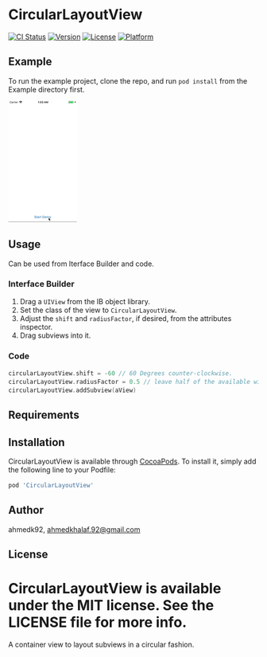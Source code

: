 # CircularLayoutView

[![CI Status](http://img.shields.io/travis/ahmedk92/CircularLayoutView.svg?style=flat)](https://travis-ci.org/ahmedk92/CircularLayoutView)
[![Version](https://img.shields.io/cocoapods/v/CircularLayoutView.svg?style=flat)](http://cocoapods.org/pods/CircularLayoutView)
[![License](https://img.shields.io/cocoapods/l/CircularLayoutView.svg?style=flat)](http://cocoapods.org/pods/CircularLayoutView)
[![Platform](https://img.shields.io/cocoapods/p/CircularLayoutView.svg?style=flat)](http://cocoapods.org/pods/CircularLayoutView)

## Example

To run the example project, clone the repo, and run `pod install` from the Example directory first.

![CircleLayoutView](demo.gif)

## Usage
Can be used from Iterface Builder and code.

### Interface Builder
1. Drag a `UIView` from the IB object library.
2. Set the class of the view to `CircularLayoutView`.
3. Adjust the `shift` and `radiusFactor`, if desired, from the attributes inspector.
4. Drag subviews into it.

### Code
```Swift
circularLayoutView.shift = -60 // 60 Degrees counter-clockwise.
circularLayoutView.radiusFactor = 0.5 // leave half of the available width as padding.
circularLayoutView.addSubview(aView)
```

## Requirements

## Installation

CircularLayoutView is available through [CocoaPods](http://cocoapods.org). To install
it, simply add the following line to your Podfile:

```ruby
pod 'CircularLayoutView'
```

## Author

ahmedk92, ahmedkhalaf.92@gmail.com

## License

CircularLayoutView is available under the MIT license. See the LICENSE file for more info.
=======
A container view to layout subviews in a circular fashion.

